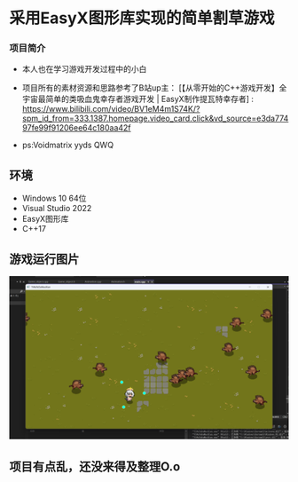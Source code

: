 # 采用EasyX图形库实现的简单割草游戏

### 项目简介
* 本人也在学习游戏开发过程中的小白
* 项目所有的素材资源和思路参考了B站up主：
[【从零开始的C++游戏开发】全宇宙最简单的类吸血鬼幸存者游戏开发 | EasyX制作提瓦特幸存者] : https://www.bilibili.com/video/BV1eM4m1S74K/?spm_id_from=333.1387.homepage.video_card.click&vd_source=e3da77497fe99f91206ee64c180aa42f

* ps:Voidmatrix yyds QWQ

## 环境
* Windows 10 64位
* Visual Studio 2022
* EasyX图形库
* C++17

## 游戏运行图片
![alt text](image.png)

## 项目有点乱，还没来得及整理O.o